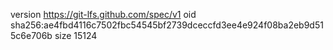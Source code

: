 version https://git-lfs.github.com/spec/v1
oid sha256:ae4fbd4116c7502fbc54545bf2739dceccfd3ee4e924f08ba2eb9d515c6e706b
size 15124
